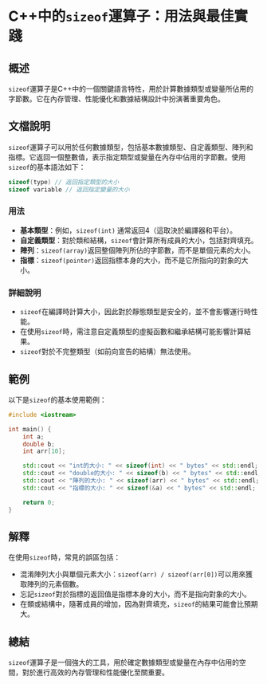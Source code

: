 <!--
Meta Description: # C++中的`sizeof`運算子：用法與最佳實踐 ## 概述 `sizeof`運算子是C++中的一個關鍵語言特性，用於計算數據類型或變量所佔用的字節數。它在內存管理、性能優化和數據結構設計中扮演著重要角色。 ## 文檔說明 `sizeof`運算子可以用於任何數據類型，包括基本數據類型、自定義類型...
Meta Keywords: sizeof, bytes, std, int, arr
-->

# C++中的`sizeof`運算子：用法與最佳實踐

## 概述
`sizeof`運算子是C++中的一個關鍵語言特性，用於計算數據類型或變量所佔用的字節數。它在內存管理、性能優化和數據結構設計中扮演著重要角色。

## 文檔說明
`sizeof`運算子可以用於任何數據類型，包括基本數據類型、自定義類型、陣列和指標。它返回一個整數值，表示指定類型或變量在內存中佔用的字節數。使用`sizeof`的基本語法如下：

```cpp
sizeof(type) // 返回指定類型的大小
sizeof variable // 返回指定變量的大小
```

### 用法
- **基本類型**：例如，`sizeof(int)` 通常返回4（這取決於編譯器和平台）。
- **自定義類型**：對於類和結構，`sizeof`會計算所有成員的大小，包括對齊填充。
- **陣列**：`sizeof(array)`返回整個陣列所佔的字節數，而不是單個元素的大小。
- **指標**：`sizeof(pointer)`返回指標本身的大小，而不是它所指向的對象的大小。

### 詳細說明
- `sizeof`在編譯時計算大小，因此對於靜態類型是安全的，並不會影響運行時性能。
- 在使用`sizeof`時，需注意自定義類型的虛擬函數和繼承結構可能影響計算結果。
- `sizeof`對於不完整類型（如前向宣告的結構）無法使用。

## 範例
以下是`sizeof`的基本使用範例：

```cpp
#include <iostream>

int main() {
    int a;
    double b;
    int arr[10];

    std::cout << "int的大小: " << sizeof(int) << " bytes" << std::endl;       // 輸出: 4 bytes (視平台而定)
    std::cout << "double的大小: " << sizeof(b) << " bytes" << std::endl;     // 輸出: 8 bytes (視平台而定)
    std::cout << "陣列的大小: " << sizeof(arr) << " bytes" << std::endl;      // 輸出: 40 bytes (10 * 4 bytes)
    std::cout << "指標的大小: " << sizeof(&a) << " bytes" << std::endl;      // 輸出: 8 bytes (視平台而定)

    return 0;
}
```

## 解釋
在使用`sizeof`時，常見的誤區包括：
- 混淆陣列大小與單個元素大小：`sizeof(arr) / sizeof(arr[0])`可以用來獲取陣列的元素個數。
- 忘記`sizeof`對於指標的返回值是指標本身的大小，而不是指向對象的大小。
- 在類或結構中，隨著成員的增加，因為對齊填充，`sizeof`的結果可能會比預期大。

## 總結
`sizeof`運算子是一個強大的工具，用於確定數據類型或變量在內存中佔用的空間，對於進行高效的內存管理和性能優化至關重要。